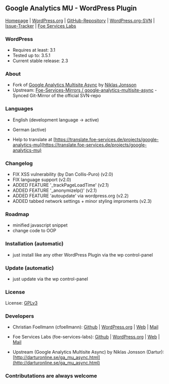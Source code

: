 ## Google Analytics MU - WordPress Plugin

[Homepage](https://labs.foe-services.de/projects/google-analytics-mu/) | 
[WordPress.org](https://wordpress.org/extend/plugins/google-analytics-mu/) | 
[GitHub-Repository](https://github.com/Foe-Services-Labs/Google-Analytics-MU/) | 
[WordPress.org-SVN](http://plugins.trac.wordpress.org/browser/google-analytics-mu/) | 
[Issue-Tracker](https://github.com/Foe-Services-Labs/Google-Analytics-MU/issues) | 
[Foe Services Labs](http://labs.foe-services.de/)

### WordPress
* Requires at least: 3.1
* Tested up to: 3.5.1
* Current stable release: 2.3

### About
* Fork of [Google Analytics Multisite Async](https://wordpress.org/extend/plugins/google-analytics-multisite-async/) by [Niklas Jonsson](http://www.darturonline.se/ga-mu-async.html)
* Upstream: [Foe-Services-Mirrors / google-analytics-multisite-async](https://github.com/Foe-Services-Mirrors/google-analytics-multisite-async) - Synced Git-Mirror of the official SVN-repo

### Languages
* English (development language -> active)
* German (active)

* Help to translate at [https://translate.foe-services.de/projects/google-analytics-mu](https://translate.foe-services.de/projects/google-analytics-mu)

### Changelog
* FIX XSS vulnerability (by Dan Collis-Puro) (v2.0)
* FIX language support (v2.0)
* ADDED FEATURE '_trackPageLoadTime' (v2.1)
* ADDED FEATURE '_anonymizeIp()' (v2.1)
* ADDED FEATURE 'autoupdate' via wordpress.org (v2.2)
* ADDED tabbed network settings + minor styling improments (v2.3)

### Roadmap
* minified javascript snippet
* change code to OOP

### Installation (automatic)
* just install like any other WordPress Plugin via the wp control-panel

### Update (automatic)
* just update via the wp control-panel

### License
License: [GPLv3](https://github.com/Foe-Services-Labs/Google-Analytics-MU/blob/master/LICENSE)
  
### Developers
* Christian Foellmann (cfoellmann): [Github](https://github.com/cfoellmann) | [WordPress.org](https://profiles.wordpress.org/cfoellmann) | [Web](http://www.foe-services.de) | [Mail](mailto:foellmann@foe-services.de)
* Foe Services Labs (foe-services-labs): [Github](https://github.com/Foe-Services-Labs) | [WordPress.org](https://profiles.wordpress.org/foe-services-labs) | [Web](http://labs.foe-services.de) | [Mail](mailto:labs@foe-services.de)

* Upstream (Google Analytics Multisite Async) by Niklas Jonsson (Dartur): [http://darturonline.se/ga_mu_async.html](http://darturonline.se/ga_mu_async.html)

### Contributations are always welcome
